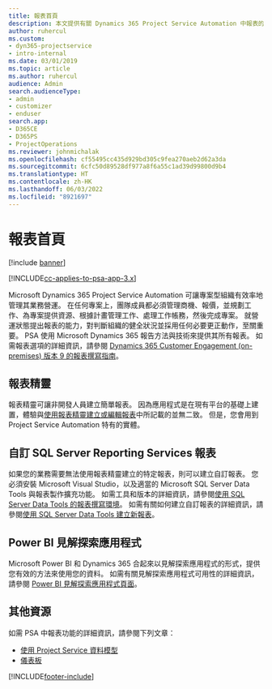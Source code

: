 ```yaml
---
title: 報表首頁
description: 本文提供有關 Dynamics 365 Project Service Automation 中報表的資訊。
author: ruhercul
ms.custom:
- dyn365-projectservice
- intro-internal
ms.date: 03/01/2019
ms.topic: article
ms.author: ruhercul
audience: Admin
search.audienceType:
- admin
- customizer
- enduser
search.app:
- D365CE
- D365PS
- ProjectOperations
ms.reviewer: johnmichalak
ms.openlocfilehash: cf55495cc435d929bd305c9fea270aeb2d62a3da
ms.sourcegitcommit: 6cfc50d89528df977a8f6a55c1ad39d99800d9b4
ms.translationtype: HT
ms.contentlocale: zh-HK
ms.lasthandoff: 06/03/2022
ms.locfileid: "8921697"
---
```

# <a name="reporting-home-page"></a>報表首頁

[!include [banner](../includes/psa-now-project-operations.md)]

[!INCLUDE[cc-applies-to-psa-app-3.x](../includes/cc-applies-to-psa-app-3x.md)]

Microsoft Dynamics 365 Project Service Automation 可讓專案型組織有效率地管理其業務營運。 在任何專案上，團隊成員都必須管理商機、報價，並規劃工作、為專案提供資源、根據計畫管理工作、處理工作帳務，然後完成專案。 就營運狀態提出報表的能力，對判斷組織的健全狀況並採用任何必要更正動作，至關重要。 PSA 使用 Microsoft Dynamics 365 報告方法與技術來提供其所有報表。 如需報表選項的詳細資訊，請參閱 [Dynamics 365 Customer Engagement (on-premises) 版本 9 的報表撰寫指南](/dynamics365/customerengagement/on-premises/analytics/reporting-analytics-with-dynamics-365)。

## <a name="report-wizard"></a>報表精靈

報表精靈可讓非開發人員建立簡單報表。 因為應用程式是在現有平台的基礎上建置，體驗與[使用報表精靈建立或編輯報表](/dynamics365/customerengagement/on-premises/basics/create-edit-copy-report-wizard)中所記載的並無二致。 但是，您會用到 Project Service Automation 特有的實體。

## <a name="custom-sql-server-reporting-services-reports"></a>自訂 SQL Server Reporting Services 報表

如果您的業務需要無法使用報表精靈建立的特定報表，則可以建立自訂報表。 您必須安裝 Microsoft Visual Studio，以及適當的 Microsoft SQL Server Data Tools 與報表製作擴充功能。 如需工具和版本的詳細資訊，請參閱[使用 SQL Server Data Tools  的報表撰寫環境](/dynamics365/customerengagement/on-premises/analytics/report-writing-environment-using-sql-server-data-tools)。 如需有關如何建立自訂報表的詳細資訊，請參閱[使用 SQL Server Data Tools 建立新報表](/dynamics365/customerengagement/on-premises/analytics/create-a-new-report-using-sql-server-data-tools)。

## <a name="power-bi-insights-apps"></a>Power BI 見解探索應用程式

Microsoft Power BI 和 Dynamics 365 合起來以見解探索應用程式的形式，提供您有效的方法來使用您的資料。 如需有關見解探索應用程式可用性的詳細資訊，請參閱 [Power BI 見解探索應用程式頁面](https://powerbi.microsoft.com/power-bi-insights-apps/)。


## <a name="additional-resources"></a>其他資源
如需 PSA 中報表功能的詳細資訊，請參閱下列文章：

- [使用 Project Service 資料模型](reports-working-project-service-data-model.md)
- [儀表板](reports-dashboards.md)



[!INCLUDE[footer-include](../includes/footer-banner.md)]

